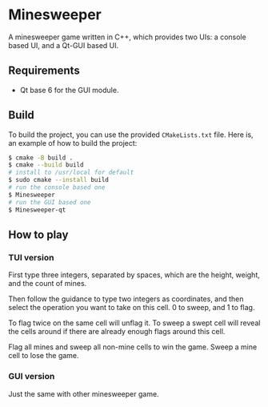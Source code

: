 # Minesweeper

A minesweeper game written in C++, which provides two UIs: a console based UI,
and a Qt-GUI based UI.

## Requirements

- Qt base 6 for the GUI module.

## Build

To build the project, you can use the provided `CMakeLists.txt` file. Here is,
an example of how to build the project:

```bash
$ cmake -B build .
$ cmake --build build
# install to /usr/local for default
$ sudo cmake --install build
# run the console based one
$ Minesweeper
# run the GUI based one
$ Minesweeper-qt
```

## How to play

### TUI version

First type three integers, separated by spaces, which are the height, weight,
and the count of mines.

Then follow the guidance to type two integers as coordinates, and then select
the operation you want to take on this cell. 0 to sweep, and 1 to flag.

To flag twice on the same cell will unflag it. To sweep a swept cell will reveal
the cells around if there are already enough flags around this cell.

Flag all mines and sweep all non-mine cells to win the game. Sweep a mine cell
to lose the game.

### GUI version

Just the same with other minesweeper game.
